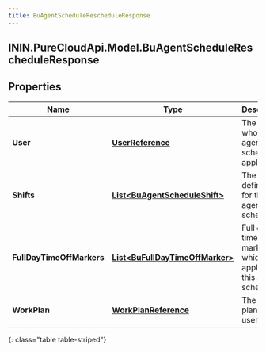 ```yaml
---
title: BuAgentScheduleRescheduleResponse
---
```

## ININ.PureCloudApi.Model.BuAgentScheduleRescheduleResponse

## Properties

|Name | Type | Description | Notes|
|------------ | ------------- | ------------- | -------------|
| **User** | [**UserReference**](UserReference.html) | The user to whom this agent schedule applies | [optional] |
| **Shifts** | [**List&lt;BuAgentScheduleShift&gt;**](BuAgentScheduleShift.html) | The shift definitions for this agent schedule | [optional] |
| **FullDayTimeOffMarkers** | [**List&lt;BuFullDayTimeOffMarker&gt;**](BuFullDayTimeOffMarker.html) | Full day time off markers which apply to this agent schedule | [optional] |
| **WorkPlan** | [**WorkPlanReference**](WorkPlanReference.html) | The work plan for this user | [optional] |
{: class="table table-striped"}


